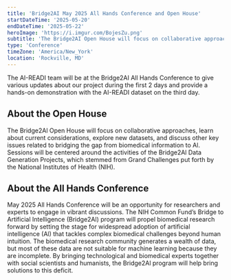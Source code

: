 ```yaml
---
title: 'Bridge2AI May 2025 All Hands Conference and Open House'
startDateTime: '2025-05-20'
endDateTime: '2025-05-22'
heroImage: 'https://i.imgur.com/BojesZu.png'
subtitle: 'The Bridge2AI Open House will focus on collaborative approaches, learn about current considerations, explore new datasets, and discuss other key issues related to bridging the gap from biomedical information to AI.'
type: 'Conference'
timeZone: 'America/New_York'
location: 'Rockville, MD'
---
```


The AI-READI team will be at the Bridge2AI All Hands Conference to give various updates about our project during the first 2 days and provide a hands-on demonstration with the AI-READI dataset on the third day. 

## About the Open House

The Bridge2Al Open House will focus on collaborative approaches, learn about current considerations, explore new datasets, and discuss other key issues related to bridging the gap from biomedical information to Al. Sessions will be centered around the activities of the Bridge2Al Data Generation Projects, which stemmed from Grand Challenges put forth by the National Institutes of Health (NIH).

## About the All Hands Conference

May 2025 All Hands Conference will be an opportunity for researchers and experts to engage in vibrant discussions. The NIH Common Fund’s Bridge to Artificial Intelligence (Bridge2Al) program will propel biomedical research forward by setting the stage for widespread adoption of artificial intelligence (Al) that tackles complex biomedical challenges beyond human intuition. The biomedical research community generates a wealth of data, but most of these data are not suitable for machine learning because they are incomplete. By bringing technological and biomedical experts together with social scientists and humanists, the Bridge2Al program will help bring solutions to this deficit.

